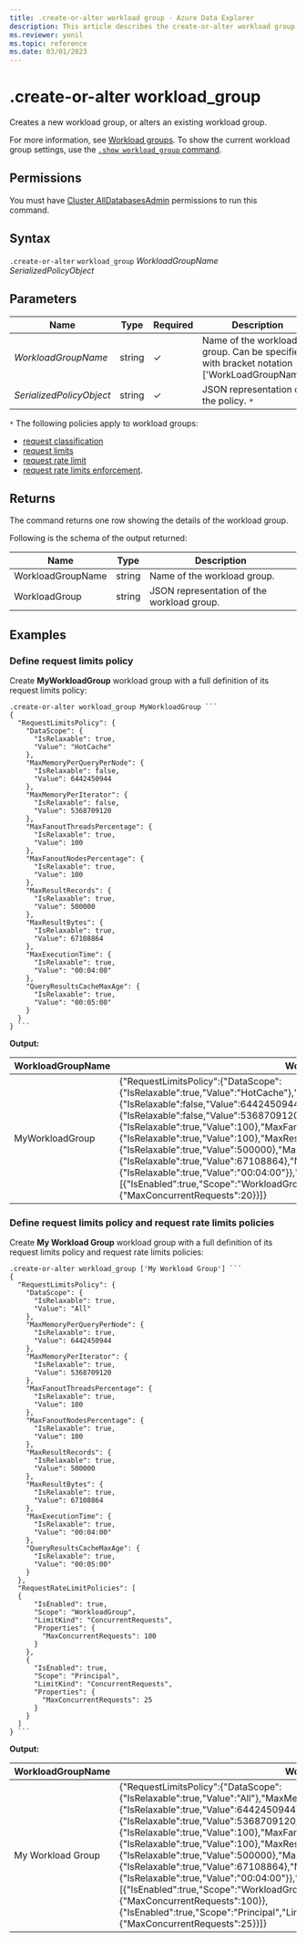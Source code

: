 ```yaml
---
title: .create-or-alter workload group - Azure Data Explorer
description: This article describes the create-or-alter workload group command in Azure Data Explorer.
ms.reviewer: yonil
ms.topic: reference
ms.date: 03/01/2023
---
```

# .create-or-alter workload_group

Creates a new workload group, or alters an existing workload group.

For more information, see [Workload groups](workload-groups.md). To show the current workload group settings, use the [`.show workload_group` command](show-workload-group-command.md).

## Permissions

You must have [Cluster AllDatabasesAdmin](access-control/role-based-access-control.md) permissions to run this command.

## Syntax

`.create-or-alter` `workload_group` *WorkloadGroupName* *SerializedPolicyObject*

## Parameters

| Name                             | Type   | Required | Description                                                                                                                                                                                                                       |
|----------------------------------|--------|----------|-------------------------------------------------------------------------------------------|
| *WorkloadGroupName*              | string | &check;  | Name of the workload group. Can be specified with bracket notation ['WorkLoadGroupName']. |
| *SerializedPolicyObject*         | string | &check;  | JSON representation of the policy. `*`                                                    |

`*` The following policies apply to workload groups:

* [request classification](request-classification-policy.md)
* [request limits](request-limits-policy.md)
* [request rate limit](request-rate-limit-policy.md)
* [request rate limits enforcement](request-rate-limits-enforcement-policy.md).

## Returns

The command returns one row showing the details of the workload group.

Following is the schema of the output returned:

| Name              | Type   | Description                                |
|-------------------|--------|--------------------------------------------|
| WorkloadGroupName | string | Name of the workload group.                |
| WorkloadGroup     | string | JSON representation of the workload group. |

## Examples

### Define request limits policy

Create **MyWorkloadGroup** workload group with a full definition of its request limits policy:

~~~kusto
.create-or-alter workload_group MyWorkloadGroup ```
{
  "RequestLimitsPolicy": {
    "DataScope": {
      "IsRelaxable": true,
      "Value": "HotCache"
    },
    "MaxMemoryPerQueryPerNode": {
      "IsRelaxable": false,
      "Value": 6442450944
    },
    "MaxMemoryPerIterator": {
      "IsRelaxable": false,
      "Value": 5368709120
    },
    "MaxFanoutThreadsPercentage": {
      "IsRelaxable": true,
      "Value": 100
    },
    "MaxFanoutNodesPercentage": {
      "IsRelaxable": true,
      "Value": 100
    },
    "MaxResultRecords": {
      "IsRelaxable": true,
      "Value": 500000
    },
    "MaxResultBytes": {
      "IsRelaxable": true,
      "Value": 67108864
    },
    "MaxExecutionTime": {
      "IsRelaxable": true,
      "Value": "00:04:00"
    },
    "QueryResultsCacheMaxAge": {
      "IsRelaxable": true,
      "Value": "00:05:00"
    }
  }
} ```
~~~

**Output:**

| WorkloadGroupName | WorkloadGroup                                                                                                                                                                                                                                                                                                                                                                                                                                                                                                                                                                                                                                                           |
|-------------------|-------------------------------------------------------------------------------------------------------------------------------------------------------------------------------------------------------------------------------------------------------------------------------------------------------------------------------------------------------------------------------------------------------------------------------------------------------------------------------------------------------------------------------------------------------------------------------------------------------------------------------------------------------------------------|
| MyWorkloadGroup   | {"RequestLimitsPolicy":{"DataScope":{"IsRelaxable":true,"Value":"HotCache"},"MaxMemoryPerQueryPerNode":{"IsRelaxable":false,"Value":6442450944},"MaxMemoryPerIterator":{"IsRelaxable":false,"Value":5368709120},"MaxFanoutThreadsPercentage":{"IsRelaxable":true,"Value":100},"MaxFanoutNodesPercentage":{"IsRelaxable":true,"Value":100},"MaxResultRecords":{"IsRelaxable":true,"Value":500000},"MaxResultBytes":{"IsRelaxable":true,"Value":67108864},"MaxExecutionTime":{"IsRelaxable":true,"Value":"00:04:00"}},"RequestRateLimitPolicies":[{"IsEnabled":true,"Scope":"WorkloadGroup","LimitKind":"ConcurrentRequests","Properties":{"MaxConcurrentRequests":20}}]} |

### Define request limits policy and request rate limits policies

Create **My Workload Group** workload group with a full definition of its request limits policy and request rate limits policies:

~~~kusto
.create-or-alter workload_group ['My Workload Group'] ```
{
  "RequestLimitsPolicy": {
    "DataScope": {
      "IsRelaxable": true,
      "Value": "All"
    },
    "MaxMemoryPerQueryPerNode": {
      "IsRelaxable": true,
      "Value": 6442450944
    },
    "MaxMemoryPerIterator": {
      "IsRelaxable": true,
      "Value": 5368709120
    },
    "MaxFanoutThreadsPercentage": {
      "IsRelaxable": true,
      "Value": 100
    },
    "MaxFanoutNodesPercentage": {
      "IsRelaxable": true,
      "Value": 100
    },
    "MaxResultRecords": {
      "IsRelaxable": true,
      "Value": 500000
    },
    "MaxResultBytes": {
      "IsRelaxable": true,
      "Value": 67108864
    },
    "MaxExecutionTime": {
      "IsRelaxable": true,
      "Value": "00:04:00"
    },
    "QueryResultsCacheMaxAge": {
      "IsRelaxable": true,
      "Value": "00:05:00"
    }
  },
  "RequestRateLimitPolicies": [
  {
      "IsEnabled": true,
      "Scope": "WorkloadGroup",
      "LimitKind": "ConcurrentRequests",
      "Properties": {
        "MaxConcurrentRequests": 100
      }
    },
    {
      "IsEnabled": true,
      "Scope": "Principal",
      "LimitKind": "ConcurrentRequests",
      "Properties": {
        "MaxConcurrentRequests": 25
      }
    }
  ]
} ```
~~~

**Output:**

| WorkloadGroupName | WorkloadGroup                                                                                                                                                                                                                                                                                                                                                                                                                                                                                                                                                                                                                                                                                                                                                                       |
|-------------------|-------------------------------------------------------------------------------------------------------------------------------------------------------------------------------------------------------------------------------------------------------------------------------------------------------------------------------------------------------------------------------------------------------------------------------------------------------------------------------------------------------------------------------------------------------------------------------------------------------------------------------------------------------------------------------------------------------------------------------------------------------------------------------------|
| My Workload Group | {"RequestLimitsPolicy":{"DataScope":{"IsRelaxable":true,"Value":"All"},"MaxMemoryPerQueryPerNode":{"IsRelaxable":true,"Value":6442450944},"MaxMemoryPerIterator":{"IsRelaxable":true,"Value":5368709120},"MaxFanoutThreadsPercentage":{"IsRelaxable":true,"Value":100},"MaxFanoutNodesPercentage":{"IsRelaxable":true,"Value":100},"MaxResultRecords":{"IsRelaxable":true,"Value":500000},"MaxResultBytes":{"IsRelaxable":true,"Value":67108864},"MaxExecutionTime":{"IsRelaxable":true,"Value":"00:04:00"}},"RequestRateLimitPolicies":[{"IsEnabled":true,"Scope":"WorkloadGroup","LimitKind":"ConcurrentRequests","Properties":{"MaxConcurrentRequests":100}},{"IsEnabled":true,"Scope":"Principal","LimitKind":"ConcurrentRequests","Properties":{"MaxConcurrentRequests":25}}]} |
